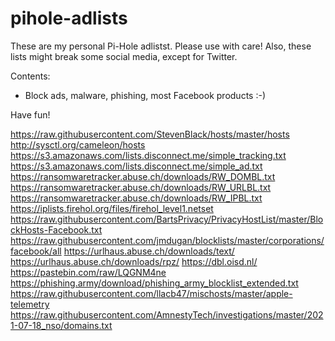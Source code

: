 # pihole-adlists
These are my personal Pi-Hole adlistst. Please use with care!
Also, these lists might break some social media, except for Twitter.

Contents:
- Block ads, malware, phishing, most Facebook products :-)

Have fun!

https://raw.githubusercontent.com/StevenBlack/hosts/master/hosts 
http://sysctl.org/cameleon/hosts 
https://s3.amazonaws.com/lists.disconnect.me/simple_tracking.txt
https://s3.amazonaws.com/lists.disconnect.me/simple_ad.txt 
https://ransomwaretracker.abuse.ch/downloads/RW_DOMBL.txt 
https://ransomwaretracker.abuse.ch/downloads/RW_URLBL.txt 
https://ransomwaretracker.abuse.ch/downloads/RW_IPBL.txt 
https://iplists.firehol.org/files/firehol_level1.netset 
https://raw.githubusercontent.com/BartsPrivacy/PrivacyHostList/master/BlockHosts-Facebook.txt 
https://raw.githubusercontent.com/jmdugan/blocklists/master/corporations/facebook/all 
https://urlhaus.abuse.ch/downloads/text/ 
https://urlhaus.abuse.ch/downloads/rpz/ 
https://dbl.oisd.nl/ 
https://pastebin.com/raw/LQGNM4ne 
https://phishing.army/download/phishing_army_blocklist_extended.txt 
https://raw.githubusercontent.com/llacb47/mischosts/master/apple-telemetry 
https://raw.githubusercontent.com/AmnestyTech/investigations/master/2021-07-18_nso/domains.txt 
